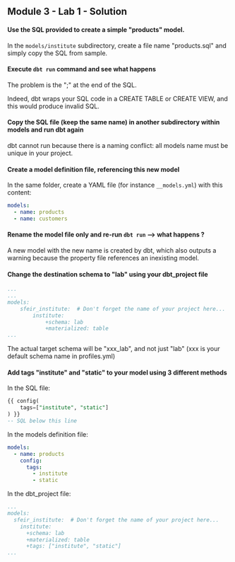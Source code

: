 ## Module 3 - Lab 1 - Solution

#### Use the SQL provided to create a simple "products" model.

In the `models/institute` subdirectory, create a file name "products.sql" and simply copy the SQL from sample.

#### Execute `dbt run` command and see what happens

The problem is the ";" at the end of the SQL.

Indeed, dbt wraps your SQL code in a CREATE TABLE or CREATE VIEW, and this would produce invalid SQL.

#### Copy the SQL file (keep the same name) in another subdirectory within models and run dbt again

dbt cannot run because there is a naming conflict: all models name must be unique in your project.

#### Create a model definition file, referencing this new model

In the same folder, create a YAML file (for instance `__models.yml`) with this content:

```yaml
models:
  - name: products
  - name: customers
```

#### Rename the model file only and re-run `dbt run` --> what happens ?

A new model with the new name is created by dbt, which also outputs a warning because the property file references an inexisting model.

#### Change the destination schema to "lab" using your dbt_project file

```yaml
...
...
models:
    sfeir_institute:  # Don't forget the name of your project here...
        institute:
            +schema: lab
            +materialized: table
...
```

The actual target schema will be "xxx_lab", and not just "lab" (xxx is your default schema name in profiles.yml)

#### Add tags "institute" and "static" to your model using 3 different methods

In the SQL file:

```sql
{{ config(
    tags=["institute", "static"]
) }}
-- SQL below this line
```

In the models definition file:

```yaml
models:
  - name: products
    config:
      tags:
        - institute
        - static
```

In the dbt_project file:

```yaml
...
models:
  sfeir_institute:  # Don't forget the name of your project here...
    institute:
      +schema: lab
      +materialized: table
      +tags: ["institute", "static"]
...
```